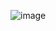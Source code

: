 ![image](https://user-images.githubusercontent.com/74130881/128533807-a1229169-eae5-4062-9c70-154c2d18330d.png)
